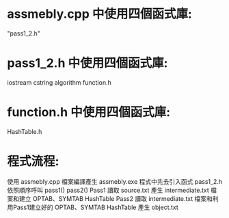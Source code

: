 # assmebly.cpp 中使用四個函式庫:
<iostream>
"pass1_2.h"

# pass1_2.h 中使用四個函式庫:
iostream
cstring
algorithm 
function.h

# function.h 中使用四個函式庫:
HashTable.h

# 程式流程:
使用 assmebly.cpp 檔案編譯產生 assmebly.exe 程式中先去引入函式 pass1_2.h 依照順序呼叫 pass1() pass2()
Pass1 讀取 source.txt 產生 intermediate.txt 檔案和建立 OPTAB、SYMTAB HashTable
Pass2 讀取 intermediate.txt 檔案和利用Pass1建立好的 OPTAB、SYMTAB HashTable 產生 object.txt
